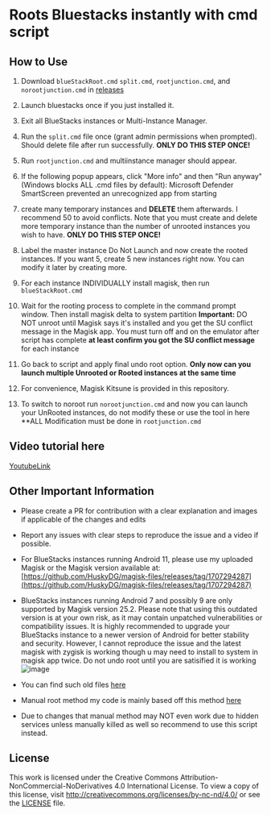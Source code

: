 # Roots Bluestacks instantly with cmd script


## How to Use

1. Download `blueStackRoot.cmd` `split.cmd`, `rootjunction.cmd`, and `norootjunction.cmd` in [releases](https://github.com/Jordan231111/BluestacksRoot/releases)

2. Launch bluestacks once if you just installed it.

3. Exit all BlueStacks instances or Multi-Instance Manager.

4. Run the `split.cmd` file once (grant admin permissions when prompted). Should delete file after run successfully. **ONLY DO THIS STEP ONCE!**
   
6. Run `rootjunction.cmd` and multiinstance manager should appear.

7. If the following popup appears, click "More info" and then "Run anyway" (Windows blocks ALL .cmd files by default):
Microsoft Defender SmartScreen prevented an unrecognized app from starting

8. create many temporary instances and **DELETE** them afterwards. I recommend 50 to avoid conflicts. Note that you must create and delete more temporary instance than the number of unrooted instances you wish to have. **ONLY DO THIS STEP ONCE!**

9. Label the master instance Do Not Launch and now create the rooted instances. If you want 5, create 5 new instances right now. You can modify it later by creating more.

10. For each instance INDIVIDUALLY install magisk, then run `blueStackRoot.cmd`

11. Wait for the rooting process to complete in the command prompt window. Then install magisk delta to system partition
**Important:** DO NOT unroot until Magisk says it's installed and you get the SU conflict message in the Magisk app.
You must turn off and on the emulator after script has complete **at least confirm you got the SU conflict message** for each instance

12. Go back to script and apply final undo root option. **Only now can you launch multiple Unrooted or Rooted instances at the same time**

13. For convenience, Magisk Kitsune is provided in this repository.

14. To switch to noroot run `norootjunction.cmd` and now you can launch your UnRooted instances, do not modify these or use the tool in here **ALL Modification must be done in `rootjunction.cmd`

## Video tutorial here
[YoutubeLink](https://youtu.be/LOhKGxuhLrU)

## Other Important Information
- Please create a PR for contribution with a clear explanation and images if applicable of the changes and edits
- Report any issues with clear steps to reproduce the issue and a video if possible.
- For BlueStacks instances running Android 11, please use my uploaded Magisk or the Magisk version available at: [https://github.com/HuskyDG/magisk-files/releases/tag/1707294287](https://github.com/HuskyDG/magisk-files/releases/tag/1707294287)

- BlueStacks instances running Android 7 and possibly 9 are only supported by Magisk version 25.2. Please note that using this outdated version is at your own risk, as it may contain unpatched vulnerabilities or compatibility issues. It is highly recommended to upgrade your BlueStacks instance to a newer version of Android for better stability and security.
However, I cannot reproduce the issue and the latest magisk with zygisk is working though u may need to install to system in magisk app twice. Do not undo root until you are satisified it is working
![image](https://github.com/Jordan231111/BluestacksRoot/assets/79342877/7d8da465-2d0c-492d-920b-78bae89828ea)

- You can find such old files [here](https://mega.nz/folder/SQBRHSZQ#pEgMXysWkkTm5Z8dxsNaNQ)
   
- Manual root method my code is mainly based off this method [here](https://xdaforums.com/t/bluestacks-tweaker-6-tool-for-modifing-bluestacks-2-3-3n-4-5.3622681/post-89306676)
- Due to changes that manual method may NOT even work due to hidden services unless manually killed as well so recommend to use this script instead.

## License

This work is licensed under the Creative Commons Attribution-NonCommercial-NoDerivatives 4.0 International License. To view a copy of this license, visit http://creativecommons.org/licenses/by-nc-nd/4.0/ or see the [LICENSE](./LICENSE) file.

